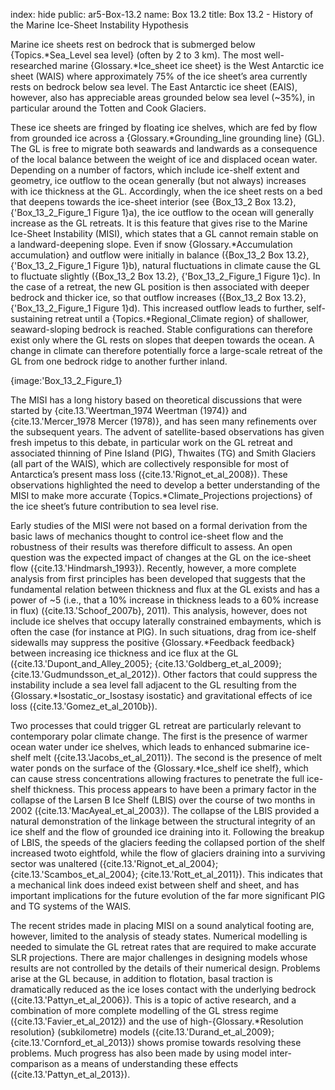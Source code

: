 index: hide
public: ar5-Box-13.2
name: Box 13.2
title: Box 13.2 - History of the Marine Ice-Sheet Instability Hypothesis

Marine ice sheets rest on bedrock that is submerged below {Topics.*Sea_Level sea level} (often by 2 to 3 km). The most well-researched marine {Glossary.*Ice_sheet ice sheet} is the West Antarctic ice sheet (WAIS) where approximately 75% of the ice sheet’s area currently rests on bedrock below sea level. The East Antarctic ice sheet (EAIS), however, also has appreciable areas grounded below sea level (~35%), in particular around the Totten and Cook Glaciers.

These ice sheets are fringed by floating ice shelves, which are fed by flow from grounded ice across a {Glossary.*Grounding_line grounding line} (GL). The GL is free to migrate both seawards and landwards as a consequence of the local balance between the weight of ice and displaced ocean water. Depending on a number of factors, which include ice-shelf extent and geometry, ice outflow to the ocean generally (but not always) increases with ice thickness at the GL. Accordingly, when the ice sheet rests on a bed that deepens towards the ice-sheet interior (see {Box_13_2 Box 13.2}, {'Box_13_2_Figure_1 Figure 1}a), the ice outflow to the ocean will generally increase as the GL retreats. It is this feature that gives rise to the Marine Ice-Sheet Instability (MISI), which states that a GL cannot remain stable on a landward-deepening slope. Even if snow {Glossary.*Accumulation accumulation} and outflow were initially in balance ({Box_13_2 Box 13.2}, {'Box_13_2_Figure_1 Figure 1}b), natural fluctuations in climate cause the GL to fluctuate slightly ({Box_13_2 Box 13.2}, {'Box_13_2_Figure_1 Figure 1}c). In the case of a retreat, the new GL position is then associated with deeper bedrock and thicker ice, so that outflow increases ({Box_13_2 Box 13.2}, {'Box_13_2_Figure_1 Figure 1}d). This increased outflow leads to further, self-sustaining retreat until a {Topics.*Regional_Climate region} of shallower, seaward-sloping bedrock is reached. Stable configurations can therefore exist only where the GL rests on slopes that deepen towards the ocean. A change in climate can therefore potentially force a large-scale retreat of the GL from one bedrock ridge to another further inland.

{image:'Box_13_2_Figure_1}

The MISI has a long history based on theoretical discussions that were started by {cite.13.'Weertman_1974 Weertman (1974)} and {cite.13.'Mercer_1978 Mercer (1978)}, and has seen many refinements over the subsequent years. The advent of satellite-based observations has given fresh impetus to this debate, in particular work on the GL retreat and associated thinning of Pine Island (PIG), Thwaites (TG) and Smith Glaciers (all part of the WAIS), which are collectively responsible for most of Antarctica’s present mass loss ({cite.13.'Rignot_et_al_2008}). These observations highlighted the need to develop a better understanding of the MISI to make more accurate {Topics.*Climate_Projections projections} of the ice sheet’s future contribution to sea level rise.

Early studies of the MISI were not based on a formal derivation from the basic laws of mechanics thought to control ice-sheet flow and the robustness of their results was therefore difficult to assess. An open question was the expected impact of changes at the GL on the ice-sheet flow ({cite.13.'Hindmarsh_1993}). Recently, however, a more complete analysis from first principles has been developed that suggests that the fundamental relation between thickness and flux at the GL exists and has a power of ~5 (i.e., that a 10% increase in thickness leads to a 60% increase in flux) ({cite.13.'Schoof_2007b}, 2011). This analysis, however, does not include ice shelves that occupy laterally constrained embayments, which is often the case (for instance at PIG). In such situations, drag from ice-shelf sidewalls may suppress the positive {Glossary.*Feedback feedback} between increasing ice thickness and ice flux at the GL ({cite.13.'Dupont_and_Alley_2005}; {cite.13.'Goldberg_et_al_2009}; {cite.13.'Gudmundsson_et_al_2012}). Other factors that could suppress the instability include a sea level fall adjacent to the GL resulting from the {Glossary.*Isostatic_or_Isostasy isostatic} and gravitational effects of ice loss ({cite.13.'Gomez_et_al_2010b}).

Two processes that could trigger GL retreat are particularly relevant to contemporary polar climate change. The first is the presence of warmer ocean water under ice shelves, which leads to enhanced submarine ice-shelf melt ({cite.13.'Jacobs_et_al_2011}). The second is the presence of melt water ponds on the surface of the {Glossary.*Ice_shelf ice shelf}, which can cause stress concentrations allowing fractures to penetrate the full ice-shelf thickness. This process appears to have been a primary factor in the collapse of the Larsen B Ice Shelf (LBIS) over the course of two months in 2002 ({cite.13.'MacAyeal_et_al_2003}). The collapse of the LBIS provided a natural demonstration of the linkage between the structural integrity of an ice shelf and the flow of grounded ice draining into it. Following the breakup of LBIS, the speeds of the glaciers feeding the collapsed portion of the shelf increased twoto eightfold, while the flow of glaciers draining into a surviving sector was unaltered ({cite.13.'Rignot_et_al_2004}; {cite.13.'Scambos_et_al_2004}; {cite.13.'Rott_et_al_2011}). This indicates that a mechanical link does indeed exist between shelf and sheet, and has important implications for the future evolution of the far more significant PIG and TG systems of the WAIS.

The recent strides made in placing MISI on a sound analytical footing are, however, limited to the analysis of steady states. Numerical modelling is needed to simulate the GL retreat rates that are required to make accurate SLR projections. There are major challenges in designing models whose results are not controlled by the details of their numerical design. Problems arise at the GL because, in addition to flotation, basal traction is dramatically reduced as the ice loses contact with the underlying bedrock ({cite.13.'Pattyn_et_al_2006}). This is a topic of active research, and a combination of more complete modelling of the GL stress regime ({cite.13.'Favier_et_al_2012}) and the use of high-{Glossary.*Resolution resolution} (subkilometre) models ({cite.13.'Durand_et_al_2009}; {cite.13.'Cornford_et_al_2013}) shows promise towards resolving these problems. Much progress has also been made by using model inter-comparison as a means of understanding these effects ({cite.13.'Pattyn_et_al_2013}).
